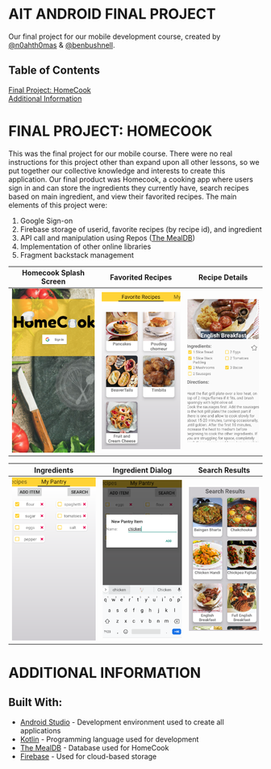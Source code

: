 # AIT ANDROID FINAL PROJECT
Our final project for our mobile development course, created by [@n0ahth0mas](https://github.com/n0ahth0mas) & [@benbushnell](https://github.com/benbushnell).

## Table of Contents  
[Final Project: HomeCook](#final)  
[Additional Information](#extra) 

<a name="final">
	
# FINAL PROJECT: HOMECOOK

This was the final project for our mobile course. There were no real instructions for this project other than expand upon all other lessons, so we put together our collective knowledge and interests to create this application. Our final product was Homecook, a cooking app where users sign in and can store the ingredients they currently have, search recipes based on main ingredient, and view their favorited recipes. The main elements of this project were:
1. Google Sign-on
2. Firebase storage of userid, favorite recipes (by recipe id), and ingredient
3. API call and manipulation using Repos ([The MealDB](https://themealdb.com/))
4. Implementation of other online libraries
5. Fragment backstack management

| Homecook Splash Screen  | Favorited Recipes | Recipe Details | 
| ------------- | ------------- |------------- |
| ![Homecook Splash Screen](/images/homecook_splash.png) | ![Favorited Recipes](/images/homecook_favs.png)  | ![Recipe Details](/images/homecook_details.png)  |

| Ingredients  | Ingredient Dialog | Search Results | 
| ------------- | ------------- |------------- |
| ![Ingredeints](/images/homecook_ingredients.png) | ![Ingredient Dialog](/images/homecook_ingredientdialog.png)  | ![Search Results](/images/homecook_search.png)  |

<a name="extra">

# ADDITIONAL INFORMATION

## Built With:
* [Android Studio](https://developer.android.com/studio) - Development environment used to create all applications
* [Kotlin](https://kotlinlang.org/) - Programming language used for development
* [The MealDB](https://themealdb.com/) - Database used for HomeCook
* [Firebase](https://firebase.google.com/) - Used for cloud-based storage
